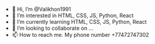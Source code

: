 - 👋 Hi, I’m @Valikhon1991
- 👀 I’m interested in HTML, CSS, JS, Python, React
- 🌱 I’m currently learning HTML, CSS, JS, Python, React
- 💞️ I’m looking to collaborate on ...
- 📫 How to reach me. My phone number +77472747302

<!---
Valikhon1991/Valikhon1991 is a ✨ special ✨ repository because its `README.md` (this file) appears on your GitHub profile.
You can click the Preview link to take a look at your changes.
--->
